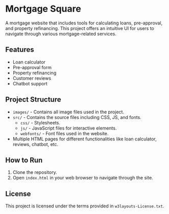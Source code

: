 # Mortgage Square

A mortgage website that includes tools for calculating loans, pre-approval, and property refinancing. This project offers an intuitive UI for users to navigate through various mortgage-related services.

## Features

- Loan calculator
- Pre-approval form
- Property refinancing
- Customer reviews
- Chatbot support

## Project Structure

- `images/` - Contains all image files used in the project.
- `src/` - Contains the source files including CSS, JS, and fonts.
  - `css/` - Stylesheets.
  - `js/` - JavaScript files for interactive elements.
  - `webfonts/` - Font files used in the website.
- Multiple HTML pages for different functionalities like loan calculator, reviews, chatbot, etc.

## How to Run

1. Clone the repository.
2. Open `index.html` in your web browser to navigate through the site.

## License

This project is licensed under the terms provided in `w3layouts-License.txt`.

